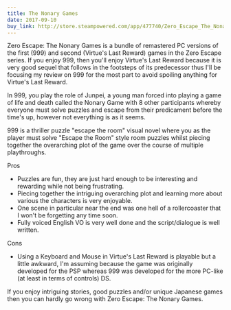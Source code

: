 ```yaml
---
title: The Nonary Games
date: 2017-09-10
buy_link: http://store.steampowered.com/app/477740/Zero_Escape_The_Nonary_Games/
---
```

Zero Escape: The Nonary Games is a bundle of remastered PC versions of the first (999) and second (Virtue's Last Reward) games in the Zero Escape series. If you enjoy 999, then you'll enjoy Virtue's Last Reward because it is very good sequel that follows in the footsteps of its predecessor thus I'll be focusing my review on 999 for the most part to avoid spoiling anything for Virtue's Last Reward.

In 999, you play the role of Junpei, a young man forced into playing a game of life and death called the Nonary Game with 8 other participants whereby everyone must solve puzzles and escape from their predicament before the time's up, however not everything is as it seems.

999 is a thriller puzzle "escape the room" visual novel where you as the player must solve "Escape the Room" style room puzzles whilst piecing together the overarching plot of the game over the course of multiple playthroughs. 

Pros
- Puzzles are fun, they are just hard enough to be interesting and rewarding while not being frustrating.
- Piecing together the intriguing overarching plot and learning more about various the characters is very enjoyable.
- One scene in particular near the end was one hell of a rollercoaster that I won't be forgetting any time soon.
- Fully voiced English VO is very well done and the script/dialogue is well written.

Cons
- Using a Keyboard and Mouse in Virtue's Last Reward is playable but a little awkward, I'm assuming because the game was originally developed for the PSP whereas 999 was developed for the more PC-like (at least in terms of controls) DS.

If you enjoy intriguing stories, good puzzles and/or unique Japanese games then you can hardly go wrong with Zero Escape: The Nonary Games.
